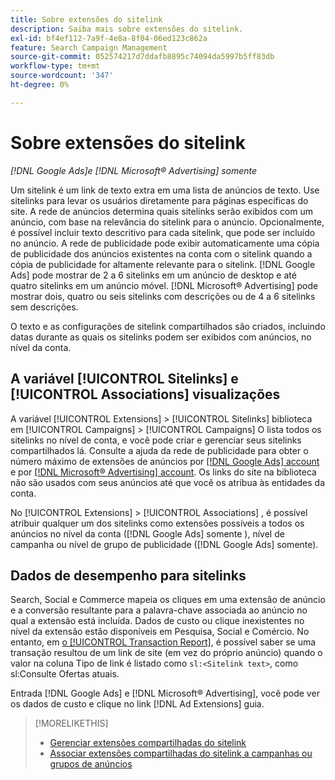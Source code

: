 ```yaml
---
title: Sobre extensões do sitelink
description: Saiba mais sobre extensões do sitelink.
exl-id: bf4ef112-7a9f-4e8a-8f04-06ed123c862a
feature: Search Campaign Management
source-git-commit: 052574217d7ddafb8895c74094da5997b5ff83db
workflow-type: tm+mt
source-wordcount: '347'
ht-degree: 0%

---
```


# Sobre extensões do sitelink

*[!DNL Google Ads]e [!DNL Microsoft® Advertising] somente*

Um sitelink é um link de texto extra em uma lista de anúncios de texto. Use sitelinks para levar os usuários diretamente para páginas específicas do site. A rede de anúncios determina quais sitelinks serão exibidos com um anúncio, com base na relevância do sitelink para o anúncio. Opcionalmente, é possível incluir texto descritivo para cada sitelink, que pode ser incluído no anúncio. A rede de publicidade pode exibir automaticamente uma cópia de publicidade dos anúncios existentes na conta com o sitelink quando a cópia de publicidade for altamente relevante para o sitelink. [!DNL Google Ads] pode mostrar de 2 a 6 sitelinks em um anúncio de desktop e até quatro sitelinks em um anúncio móvel. [!DNL Microsoft® Advertising] pode mostrar dois, quatro ou seis sitelinks com descrições ou de 4 a 6 sitelinks sem descrições.

O texto e as configurações de sitelink compartilhados são criados, incluindo datas durante as quais os sitelinks podem ser exibidos com anúncios, no nível da conta.

## A variável [!UICONTROL Sitelinks] e [!UICONTROL Associations] visualizações

A variável [!UICONTROL Extensions] > [!UICONTROL Sitelinks] biblioteca em [!UICONTROL Campaigns] > [!UICONTROL Campaigns] O lista todos os sitelinks no nível de conta, e você pode criar e gerenciar seus sitelinks compartilhados lá. Consulte a ajuda da rede de publicidade para obter o número máximo de extensões de anúncios por [[!DNL Google Ads] account](https://support.google.com/google-ads/answer/6372658) e por [[!DNL Microsoft® Advertising] account](https://help.ads.microsoft.com/#apex/3/en/52001). Os links do site na biblioteca não são usados com seus anúncios até que você os atribua às entidades da conta.

No [!UICONTROL Extensions] > [!UICONTROL Associations] , é possível atribuir qualquer um dos sitelinks como extensões possíveis a todos os anúncios no nível da conta ([!DNL Google Ads] somente ), nível de campanha ou nível de grupo de publicidade ([!DNL Google Ads] somente).

## Dados de desempenho para sitelinks

Search, Social e Commerce mapeia os cliques em uma extensão de anúncio e a conversão resultante para a palavra-chave associada ao anúncio no qual a extensão está incluída. Dados de custo ou clique inexistentes no nível da extensão estão disponíveis em Pesquisa, Social e Comércio. No entanto, em [o [!UICONTROL Transaction Report]](/help/search-social-commerce/reports/management/basic-advanced/transaction-report.md), é possível saber se uma transação resultou de um link de site (em vez do próprio anúncio) quando o valor na coluna Tipo de link é listado como `sl:<Sitelink text>`, como sl:Consulte Ofertas atuais.

Entrada [!DNL Google Ads] e [!DNL Microsoft® Advertising], você pode ver os dados de custo e clique no link [!DNL Ad Extensions] guia.

>[!MORELIKETHIS]
>
>* [Gerenciar extensões compartilhadas do sitelink](sitelink-extension-manage.md)
>* [Associar extensões compartilhadas do sitelink a campanhas ou grupos de anúncios](sitelink-extension-associate.md)
